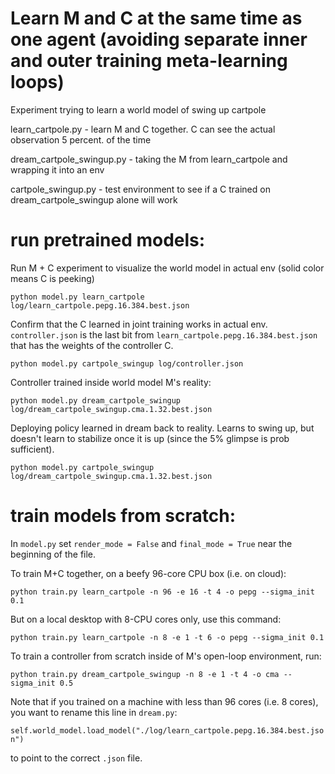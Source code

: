 # Learn M and C at the same time as one agent (avoiding separate inner and outer training meta-learning loops)

Experiment trying to learn a world model of swing up cartpole

learn_cartpole.py - learn M and C together. C can see the actual observation 5 percent. of the time

dream_cartpole_swingup.py - taking the M from learn_cartpole and wrapping it into an env

cartpole_swingup.py - test environment to see if a C trained on dream_cartpole_swingup alone will work

# run pretrained models:

Run M + C experiment to visualize the world model in actual env (solid color means C is peeking)

```
python model.py learn_cartpole log/learn_cartpole.pepg.16.384.best.json
```

Confirm that the C learned in joint training works in actual env. `controller.json` is the last bit from  `learn_cartpole.pepg.16.384.best.json` that has the weights of the controller C.

```
python model.py cartpole_swingup log/controller.json
```

Controller trained inside world model M's reality:

```
python model.py dream_cartpole_swingup log/dream_cartpole_swingup.cma.1.32.best.json
```

Deploying policy learned in dream back to reality. Learns to swing up, but doesn't learn to stabilize once it is up (since the 5% glimpse is prob sufficient).

```
python model.py cartpole_swingup log/dream_cartpole_swingup.cma.1.32.best.json
```

# train models from scratch:

In `model.py` set `render_mode = False` and `final_mode = True` near the beginning of the file.

To train M+C together, on a beefy 96-core CPU box (i.e. on cloud):

```
python train.py learn_cartpole -n 96 -e 16 -t 4 -o pepg --sigma_init 0.1
```

But on a local desktop with 8-CPU cores only, use this command:

```
python train.py learn_cartpole -n 8 -e 1 -t 6 -o pepg --sigma_init 0.1
```

To train a controller from scratch inside of M's open-loop environment, run:

```
python train.py dream_cartpole_swingup -n 8 -e 1 -t 4 -o cma --sigma_init 0.5
```

Note that if you trained on a machine with less than 96 cores (i.e. 8 cores), you want to rename this line in `dream.py`:

`self.world_model.load_model("./log/learn_cartpole.pepg.16.384.best.json")`

to point to the correct `.json` file.
